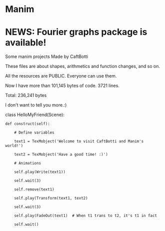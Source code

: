 # Manim
# NEWS: Fourier graphs package is available!
Some manim projects Made by CaftBotti

These files are about shapes, arithmetics and function changes, and so on.

All the resources are PUBLIC. Everyone can use them.

Now I have more than 101,145 bytes of code. 3721 lines.

Total: 236,241 bytes

I don't want to tell you more.:)


class HelloMyFriend(Scene):

    def construct(self):
    
        # Define variables
        
        text1 = TexMobject('Welcome to visit CaftBotti and Manim's world!')
        
        text2 = TexMobject('Have a good time! :)')
        
        # Animations
        
        self.play(Write(text1))
        
        self.wait(3)
        
        self.remove(text1)
        
        self.play(Transform(text1, text2)
        
        self.wait(3)
        
        self.play(FadeOut(text1)  # When t1 trans to t2, it's t1 in fact
        
        self.wait()
